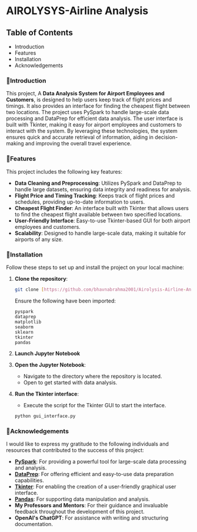 # AIROLYSYS-Airline Analysis

## Table of Contents
- Introduction
- Features
- Installation
- Acknowledgements

### 📍Introduction
This project, A **Data Analysis System for Airport Employees and Customers**, is designed to help users keep track of flight prices and timings. It also provides an interface for finding the cheapest flight between two locations. The project uses PySpark to handle large-scale data processing and DataPrep for efficient data analysis. The user interface is built with Tkinter, making it easy for airport employees and customers to interact with the system. By leveraging these technologies, the system ensures quick and accurate retrieval of information, 
aiding in decision-making and improving the overall travel experience.

### 📍Features
This project includes the following key features:

- **Data Cleaning and Preprocessing**: Utilizes PySpark and DataPrep to handle large datasets, ensuring data integrity and readiness for analysis.
- **Flight Price and Timing Tracking**: Keeps track of flight prices and schedules, providing up-to-date information to users.
- **Cheapest Flight Finder**: An interface built with Tkinter that allows users to find the cheapest flight available between two specified locations.
- **User-Friendly Interface**: Easy-to-use Tkinter-based GUI for both airport employees and customers.
- **Scalability**: Designed to handle large-scale data, making it suitable for airports of any size.

### 📍Installation

Follow these steps to set up and install the project on your local machine:

1. **Clone the repository**:
   ```sh
   git clone [https://github.com/bhavnabrahma2001/Airolysis-Airline-Analysis.git]
   ```


   Ensure the following have been imported:
   ```plaintext
   pyspark
   dataprep
   matplotlib
   seaborm
   sklearn
   tkinter
   pandas
   ```

5. **Launch Jupyter Notebook**

6. **Open the Jupyter Notebook**:
   - Navigate to the directory where the repository is located.
   - Open to get started with data analysis.

7. **Run the Tkinter interface**:
   - Execute the script for the Tkinter GUI to start the interface.
   ```sh
   python gui_interface.py
   ```
### 📍Acknowledgements

I would like to express my gratitude to the following individuals and resources that contributed to the success of this project:

- **[PySpark](https://spark.apache.org/docs/latest/api/python/)**: For providing a powerful tool for large-scale data processing and analysis.
- **[DataPrep](https://sfu-db.github.io/dataprep/)**: For offering efficient and easy-to-use data preparation capabilities.
- **[Tkinter](https://docs.python.org/3/library/tkinter.html)**: For enabling the creation of a user-friendly graphical user interface.
- **[Pandas](https://pandas.pydata.org/)**: For supporting data manipulation and analysis.
- **My Professors and Mentors**: For their guidance and invaluable feedback throughout the development of this project.
- **OpenAI's ChatGPT**: For assistance with writing and structuring documentation.

##
